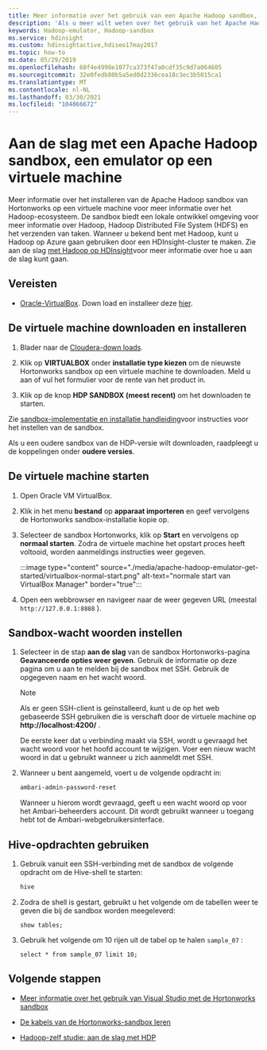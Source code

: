 ```yaml
---
title: Meer informatie over het gebruik van een Apache Hadoop sandbox, emulator-Azure HDInsight
description: 'Als u meer wilt weten over het gebruik van het Apache Hadoop ecosysteem, kunt u een Hadoop-sandbox instellen vanuit Hortonworks op een virtuele Azure-machine. '
keywords: Hadoop-emulator, Hadoop-sandbox
ms.service: hdinsight
ms.custom: hdinsightactive,hdiseo17may2017
ms.topic: how-to
ms.date: 05/29/2019
ms.openlocfilehash: 60f4e4998e1077ca373f47a0cdf35c9d7a064605
ms.sourcegitcommit: 32e0fedb80b5a5ed0d2336cea18c3ec3b5015ca1
ms.translationtype: MT
ms.contentlocale: nl-NL
ms.lasthandoff: 03/30/2021
ms.locfileid: "104866672"
---
```

# <a name="get-started-with-an-apache-hadoop-sandbox-an-emulator-on-a-virtual-machine"></a>Aan de slag met een Apache Hadoop sandbox, een emulator op een virtuele machine

Meer informatie over het installeren van de Apache Hadoop sandbox van Hortonworks op een virtuele machine voor meer informatie over het Hadoop-ecosysteem. De sandbox biedt een lokale ontwikkel omgeving voor meer informatie over Hadoop, Hadoop Distributed File System (HDFS) en het verzenden van taken. Wanneer u bekend bent met Hadoop, kunt u Hadoop op Azure gaan gebruiken door een HDInsight-cluster te maken. Zie aan de slag [met Hadoop op HDInsight](apache-hadoop-linux-tutorial-get-started.md)voor meer informatie over hoe u aan de slag kunt gaan.

## <a name="prerequisites"></a>Vereisten

* [Oracle-VirtualBox](https://www.virtualbox.org/). Down load en installeer deze [hier](https://www.virtualbox.org/wiki/Downloads).

## <a name="download-and-install-the-virtual-machine"></a>De virtuele machine downloaden en installeren

1. Blader naar de [Cloudera-down loads](https://www.cloudera.com/downloads/hortonworks-sandbox/hdp.html).

1. Klik op **VIRTUALBOX** onder **installatie type kiezen** om de nieuwste Hortonworks sandbox op een virtuele machine te downloaden. Meld u aan of vul het formulier voor de rente van het product in.

1. Klik op de knop **HDP SANDBOX (meest recent)** om het downloaden te starten.

Zie [sandbox-implementatie en installatie handleiding](https://hortonworks.com/tutorial/sandbox-deployment-and-install-guide/section/1/)voor instructies voor het instellen van de sandbox.

Als u een oudere sandbox van de HDP-versie wilt downloaden, raadpleegt u de koppelingen onder **oudere versies**.

## <a name="start-the-virtual-machine"></a>De virtuele machine starten

1. Open Oracle VM VirtualBox.
1. Klik in het menu **bestand** op **apparaat importeren** en geef vervolgens de Hortonworks sandbox-installatie kopie op.
1. Selecteer de sandbox Hortonworks, klik op **Start** en vervolgens op **normaal starten**. Zodra de virtuele machine het opstart proces heeft voltooid, worden aanmeldings instructies weer gegeven.

    :::image type="content" source="./media/apache-hadoop-emulator-get-started/virtualbox-normal-start.png" alt-text="normale start van VirtualBox Manager" border="true":::

1. Open een webbrowser en navigeer naar de weer gegeven URL (meestal `http://127.0.0.1:8888` ).

## <a name="set-sandbox-passwords"></a>Sandbox-wacht woorden instellen

1. Selecteer in de stap **aan de slag** van de sandbox Hortonworks-pagina **Geavanceerde opties weer geven**. Gebruik de informatie op deze pagina om u aan te melden bij de sandbox met SSH. Gebruik de opgegeven naam en het wacht woord.

   > [!NOTE]
   > Als er geen SSH-client is geïnstalleerd, kunt u de op het web gebaseerde SSH gebruiken die is verschaft door de virtuele machine op **http://localhost:4200/** .

    De eerste keer dat u verbinding maakt via SSH, wordt u gevraagd het wacht woord voor het hoofd account te wijzigen. Voer een nieuw wacht woord in dat u gebruikt wanneer u zich aanmeldt met SSH.

2. Wanneer u bent aangemeld, voert u de volgende opdracht in:

    ```bash
    ambari-admin-password-reset
    ```

    Wanneer u hierom wordt gevraagd, geeft u een wacht woord op voor het Ambari-beheerders account. Dit wordt gebruikt wanneer u toegang hebt tot de Ambari-webgebruikersinterface.

## <a name="use-hive-commands"></a>Hive-opdrachten gebruiken

1. Gebruik vanuit een SSH-verbinding met de sandbox de volgende opdracht om de Hive-shell te starten:

    ```bash
    hive
    ```

2. Zodra de shell is gestart, gebruikt u het volgende om de tabellen weer te geven die bij de sandbox worden meegeleverd:

    ```hiveql
    show tables;
    ```

3. Gebruik het volgende om 10 rijen uit de tabel op te halen `sample_07` :

    ```hiveql
    select * from sample_07 limit 10;
    ```

## <a name="next-steps"></a>Volgende stappen

* [Meer informatie over het gebruik van Visual Studio met de Hortonworks sandbox](./apache-hadoop-visual-studio-tools-get-started.md)

* [De kabels van de Hortonworks-sandbox leren](https://hortonworks.com/hadoop-tutorial/learning-the-ropes-of-the-hortonworks-sandbox/)

* [Hadoop-zelf studie: aan de slag met HDP](https://hortonworks.com/hadoop-tutorial/hello-world-an-introduction-to-hadoop-hcatalog-hive-and-pig/)